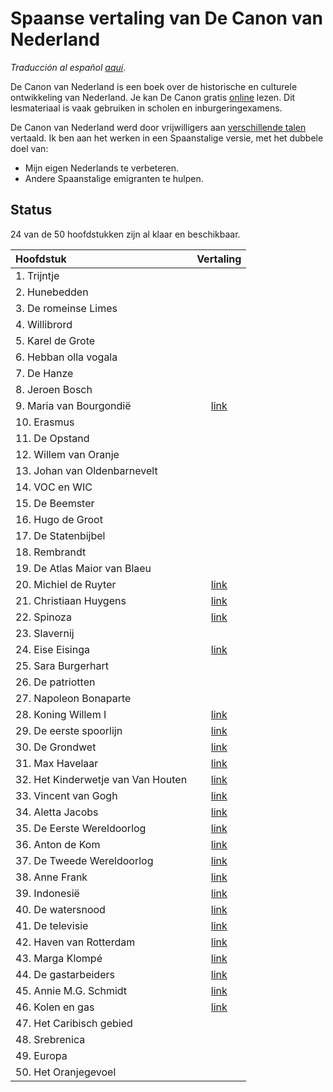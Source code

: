 # Spaanse vertaling van De Canon van Nederland

_Traducción al español [aquí](LEEME.md)_.

De Canon van Nederland is een boek over de historische en culturele ontwikkeling van Nederland.
Je kan De Canon gratis [online](https://www.canonvannederland.nl/) lezen. 
Dit lesmateriaal is vaak gebruiken in scholen en inburgeringexamens.

De Canon van Nederland werd door vrijwilligers aan [verschillende talen](https://www.canonvannederland.nl/nl/over) vertaald.
Ik ben aan het werken in een Spaanstalige versie, met het dubbele doel van:

- Mijn eigen Nederlands te verbeteren.
- Andere Spaanstalige emigranten te hulpen.

## Status

24 van de 50 hoofdstukken zijn al klaar en beschikbaar.

| Hoofdstuk                          |  Vertaling |
|:-----------------------------------|:----------:|
| 1. Trijntje                        |            |
| 2. Hunebedden                      |            |
| 3. De romeinse Limes               |            |
| 4. Willibrord                      |            |
| 5. Karel de Grote                  |            |
| 6. Hebban olla vogala              |            |
| 7. De Hanze                        |            |
| 8. Jeroen Bosch                    |            |
| 9. Maria van Bourgondië            | [link][09] |
| 10. Erasmus                        |            |
| 11. De Opstand                     |            |
| 12. Willem van Oranje              |            |
| 13. Johan van Oldenbarnevelt       |            |
| 14. VOC en WIC                     |            |
| 15. De Beemster                    |            |
| 16. Hugo de Groot                  |            |
| 17. De Statenbijbel                |            |
| 18. Rembrandt                      |            |
| 19. De Atlas Maior van Blaeu       |            |
| 20. Michiel de Ruyter              | [link][20] |
| 21. Christiaan Huygens             | [link][21] |
| 22. Spinoza                        | [link][22] |
| 23. Slavernij                      |            |
| 24. Eise Eisinga                   | [link][24] |
| 25. Sara Burgerhart                |            |
| 26. De patriotten                  |            |
| 27. Napoleon Bonaparte             |            |
| 28. Koning Willem I                | [link][28] |
| 29. De eerste spoorlijn            | [link][29] |
| 30. De Grondwet                    | [link][30] |
| 31. Max Havelaar                   | [link][31] |
| 32. Het Kinderwetje van Van Houten | [link][32] |
| 33. Vincent van Gogh               | [link][33] |
| 34. Aletta Jacobs                  | [link][34] |
| 35. De Eerste Wereldoorlog         | [link][35] |
| 36. Anton de Kom                   | [link][36] |
| 37. De Tweede Wereldoorlog         | [link][37] |
| 38. Anne Frank                     | [link][38] |
| 39. Indonesië                      | [link][39] |
| 40. De watersnood                  | [link][40] |
| 41. De televisie                   | [link][41] |
| 42. Haven van Rotterdam            | [link][42] |
| 43. Marga Klompé                   | [link][43] |
| 44. De gastarbeiders               | [link][44] |
| 45. Annie M.G. Schmidt             | [link][45] |
| 46. Kolen en gas                   | [link][46] |
| 47. Het Caribisch gebied           |            |
| 48. Srebrenica                     |            |
| 49. Europa                         |            |
| 50. Het Oranjegevoel               |            |

[09]: https://docs.google.com/document/d/1SZMG37OMJVQRX_v-ePtZXoFNuYQaZHDcGegHeMwFDx8/edit?usp=sharing
[20]: https://docs.google.com/document/d/1NGgiwcJPkNHLBJVUaGrbtdSLWTJ-RL7KC8sm0iAGKjE/edit?usp=sharing
[21]: https://docs.google.com/document/d/1bfODyGy4emcX7qv2hrUvaI8FFbTjdBhBL-FICsKPVL8/edit?usp=sharing
[22]: https://docs.google.com/document/d/1-th8-3SJ_N5E5yGR4b1mlv0qQ7_qnH7Jgq-R4-dnwNw/edit?usp=sharing
[24]: https://docs.google.com/document/d/1rpgmh7Ljg_reRGQXZvFGoSSb0pQqonzTtPnaD4u9ML8/edit?usp=sharing
[28]: https://docs.google.com/document/d/1rpgmh7Ljg_reRGQXZvFGoSSb0pQqonzTtPnaD4u9ML8/edit?usp=sharing
[29]: https://docs.google.com/document/d/1S3F7pYmSXIBODX-r9JyFrFFJ1eVGw2ga759wQ1GFhKA/edit?usp=sharing
[30]: https://docs.google.com/document/d/1G024D5sai_ay49LZWS7RNE5t3vi9W-uERRCE99-BX-w/edit?usp=sharing
[31]: https://docs.google.com/document/d/1PBcEuJS-FWsnECv4myr3lVazftNS07JZ6DYy6DfwFn4/edit?usp=sharing
[32]: https://docs.google.com/document/d/1iBYLst_Fz54vqzBdmuErK3jl2Gkog3H2bUq-LWHO5qE/edit?usp=sharing
[33]: https://docs.google.com/document/d/1F0EoSgIg7uSmhkQ1r3fcHYso5wJzciwQLSFAMdP83V0/edit?usp=sharing
[34]: https://docs.google.com/document/d/1VwuUP20B8OSiVxi6H8sY_aMDMqbaDBlTFZGlkfcGOJ4/edit?usp=sharing
[35]: https://docs.google.com/document/d/1CmnKwqTyvfpW9WTJovlxV0em0n2rzEtTxPOuZdf9vgQ/edit?usp=sharing
[36]: https://docs.google.com/document/d/1qul_NHpts01ekwFiCfh9r4GzzNpLNMz9XtJgLEzU7qI/edit?usp=sharing
[37]: https://docs.google.com/document/d/1xoSrtpYZe6Cr1WLmszYk5joxXtz5M_hvpVXLEiLUHR8/edit?usp=sharing
[38]: https://docs.google.com/document/d/10pV3fufIU1zXf5-uCnP9DIzgz1HGonwb8bPzTYLSItk/edit?usp=sharing
[39]: https://docs.google.com/document/d/1JZh-aHXU6rQsC9mrXbQrJcdsSzJu7aSucdj_MKR1P94/edit?usp=sharing
[40]: https://docs.google.com/document/d/1yQJ8AfT0S0tBizhN6plYEaKub85MGwnXtKk1H8OcV2Y/edit?usp=sharing
[41]: https://docs.google.com/document/d/1TknCMnCArLLqIeiFikvo0SDGDbCARjWpo_MR29LjxN4/edit?usp=sharing
[42]: https://docs.google.com/document/d/17m3DjJlR9puYXZSX8f7AnyxslwtsfeS23SFhk-SrJ9I/edit?usp=sharing
[43]: https://docs.google.com/document/d/1uV3cwTnRtedPxwnbf6YoCVpuJKIBwcWeuAdMfCsIQJQ/edit?usp=sharing
[44]: https://docs.google.com/document/d/1GgCqNK6P6mN-p6dPhH7DZyY5XaJV_IXSvMKWurMoQWE/edit?usp=sharing
[45]: https://docs.google.com/document/d/1u3L56RnOhFVL-gCPSl8zPlkbouw7c-4u1gtkaTvd5N8/edit?usp=sharing
[46]: https://docs.google.com/document/d/1fZrxxBjQobtpH3GDWC5w1vzV3CHrFTj0-36yNCucZiI/edit?usp=sharing